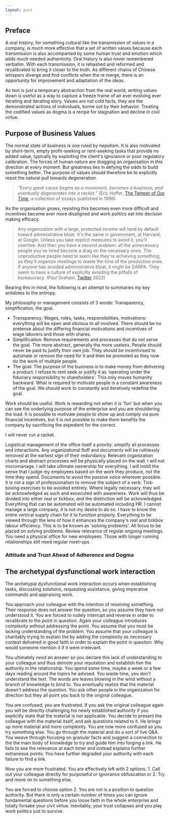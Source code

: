 ```yaml
---
layout: post
---
```


## Preface

A oral history, for something cultural like the transmission of values in a company, is much more effective that a set of written values because each transmission is also accompanied by some human trust and emotion which adds much needed authenticity. Oral history is also never remembered verbatim. With each transmission, it is rehashed and reformed and recalibrated to bring it closer to the truth. As different chains of Chinese whispers diverge and find conflicts when the re merge, there is an opportunity for improvement and adaptation of the ideas. 

As text is just a temporary abstraction from the real world, writing values down is useful as a way to capture a freeze frame of an ever evolving ever iterating and iterating story. Values are not cold facts, they are the demonstrated actions of individuals, borne out by their behavior. Treating the codified values as dogma is a recipe for stagnation and decline in civil virtue.


## Purpose of Business Values

The normal state of business is one ruled by nepotism. It is also motivated by short-term, empty profit-seeking or rent-seeking tasks that provide no added value, typically by exploiting the client's ignorance or poor regulatory calibration. The forces of human nature are dragging an organisation in this direction at every moment. But greatness lies in defying the odds to build something better. The purpose of values should therefore be to explicitly resist the natural pull towards degeneration.

> _“Every great cause begins as a movement, becomes a business, and eventually degenerates into a racket.”_ (Eric Hoffer, [The Temper of Our Time](https://www.goodreads.com/work/quotes/1210985), a collection of essays published in 1996)

As the organisation grows, resisting this becomes even more difficult and incentives become ever more disaligned and work politics eat into decision making efficacy.

> Any organization with a large, protected income will tend by default toward administrative bloat. It's the same in government, at Harvard, at Google. Unless you take explicit measures to avoid it, you'll overhire. And then you have a second problem: all the unnecessary people you've hired become a drag on the necessary ones. The unproductive people need to seem like they're achieving something, so they'll organize meetings to waste the time of the productive ones. If anyone has avoided administrative bloat, it might be DARPA. They seem to have a culture of explicitly avoiding the pitfalls of bureaucracy. (Paul Graham, [Twitter](https://twitter.com/paulg/status/1588113756189597696?s=20&t=-KxfSin4Qlyzie-TEeguDA) 2022) 



Bearing this in mind, the following is an attempt to summaries my key antidotes to the entropy.

My philosophy or management consists of 3 words: Transparency, simplification, the goal.

- Transparency: Wages, roles, tasks, responsibilities, motivations: everything will be open and obvious to all involved. There should be no pretense about the differing financial motivations and incentives of wage laborers and those with shares. 
- Simplification:  Remove requirements and processes that do not serve the goal. The more abstract, generally the more useless. People should never be paid to justify their own job. They should be incentivised to automate or remove the need for it and then be promoted as they now do the work of multiple people.
- The goal: The purpose of the business is to make money from delivering a product. I refuse to rent seek or justify it as 'operating under the fiduciary responsibility to shareholders'. This only moves humanity backward. What is required to motivate people is a constant awareness of the goal. We should work to constantly and iteratively redefine the goal. 

Work should be useful. Work is rewarding not when it is 'fun' but when you can see the underlying purpose of the enterprise and you are shouldering the load. It is possible to motivate people to show up and comply via pure financial incentives, but it is not possible to make them benefits the company by sacrificing the expedient for the correct.

I will never run a racket.

Logistical management of the office itself a priority: simplify all processes and interactions.
Any organizational fluff and documents will be ruthlessly removed at the earliest sign of their redundancy.
Relevant organization charts and abstract processes will be physically placed on the wall.
I will not micromanage. 
I will take ultimate ownership for everything.
I will instill the sense that I judge my employees based on the work they produce, not the time they spend.
Documents to avoid the passive voice wherever possible. It is not a sign of professionalism to remove the subject of a verb. 
Tick-boxing exercises to be avoided entirely. Where legally necessary, they will be acknowledged as such and excecuted with awareness.
Work will thus be divided into either real or tickbox, and the distinction will be acknowledged.
Everything that can be automated will be automated including HR. 
I cannot manage a large company, it is not my desire to do so. I have to know the entire vertical supply chain for it to function properly.
Everything to be viewed through the lens of how it enhances the company's real and tickbox labour efficiency. This is to be known as 'solving problems'. All focus to be placed on solving problems. 
Review relevance of regular ongoing meetings.
You need a physical office for new employees. Those with longer running relationships still need regular meet-ups.


### Attitude and Trust Ahead of Adherence and Dogma



## The archetypal dysfunctional work interaction

The archetypal dysfunctional work interaction occurs when establishing tasks, discussing solutions, requesting assistance, giving imperative commands and appraising work. 

You approach your colleague with the intention of resolving something. Their response does not answer the question, so you assume they have not understood it. You are forced to rudely interrupt and reverse in order to recalibrate to the point in question. Again your colleague introduces complexity without addressing the point. You assume that you must be lacking understanding of the problem. You assume that your colleague is charitably trying to explain the by adding the complexity as necessary context delivered in good faith in order to explain the point in question. Why would someone mention it if it were irrelevant.

You ultimately _need_ an answer so you declare this lack of understanding to your colleague and thus demote your reputation and establish him the authority in the relationship. You spend some time, maybe a week or a few days reading around the topics he advised. You waste time, you don't understand the text. The words are leaves blowing in the wind without a branch of knowledge to bind to. You eventually realize that the material doesn't address the question. You ask other people in the organization for direction but they all point you back to the original colleague. 

You are confused, you are frustrated. If you ask the original colleague again you will be directly challenging his newly established authority if you explicitly state that the material is not applicable. You decide to present the colleague with the material itself, and ask questions related to it. He brings up more material and more complexity. You are now more confused so you try something else. You go through the material and do a sort of live Q&A. You weave through focusing on granular facts and suggest a connection to the the main body of knowledge to try and guide him into forging a link. He fails to see the relevance at each timer and instead explains further extraneous points. You have further degraded your authority with each failure to find a link. 

Now you are more frustrated. You are effectively left with 2 options. 1. Call out your colleague directly for purposeful or ignorance obfuscation or 2. Try and move on to something else.

You are forced to choose option 2. You are not is a position to question authority. But there is only a certain number of times you can ignore fundamental questions before you loose faith in the whole enterprise and totally forsake your civil virtue. Inevitably, your trust collapses and you play work politics just to survive.

